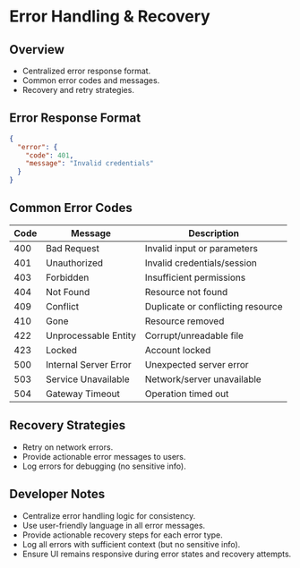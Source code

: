 # Error Handling & Recovery

## Overview
- Centralized error response format.
- Common error codes and messages.
- Recovery and retry strategies.

## Error Response Format
```json
{
  "error": {
    "code": 401,
    "message": "Invalid credentials"
  }
}
```

## Common Error Codes
| Code | Message                  | Description                        |
|------|--------------------------|------------------------------------|
| 400  | Bad Request              | Invalid input or parameters        |
| 401  | Unauthorized             | Invalid credentials/session        |
| 403  | Forbidden                | Insufficient permissions           |
| 404  | Not Found                | Resource not found                 |
| 409  | Conflict                 | Duplicate or conflicting resource  |
| 410  | Gone                     | Resource removed                   |
| 422  | Unprocessable Entity     | Corrupt/unreadable file            |
| 423  | Locked                   | Account locked                     |
| 500  | Internal Server Error    | Unexpected server error            |
| 503  | Service Unavailable      | Network/server unavailable         |
| 504  | Gateway Timeout          | Operation timed out                |

## Recovery Strategies
- Retry on network errors.
- Provide actionable error messages to users.
- Log errors for debugging (no sensitive info).

## Developer Notes
- Centralize error handling logic for consistency.
- Use user-friendly language in all error messages.
- Provide actionable recovery steps for each error type.
- Log all errors with sufficient context (but no sensitive info).
- Ensure UI remains responsive during error states and recovery attempts. 